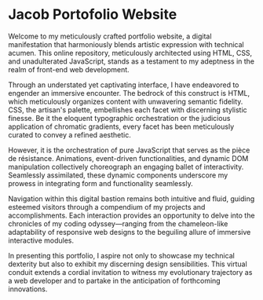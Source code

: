 # Jacob Portofolio Website

Welcome to my meticulously crafted portfolio website, a digital manifestation that harmoniously blends artistic expression with technical acumen. This online repository, meticulously architected using HTML, CSS, and unadulterated JavaScript, stands as a testament to my adeptness in the realm of front-end web development.

Through an understated yet captivating interface, I have endeavored to engender an immersive encounter. The bedrock of this construct is HTML, which meticulously organizes content with unwavering semantic fidelity. CSS, the artisan's palette, embellishes each facet with discerning stylistic finesse. Be it the eloquent typographic orchestration or the judicious application of chromatic gradients, every facet has been meticulously curated to convey a refined aesthetic.

However, it is the orchestration of pure JavaScript that serves as the pièce de résistance. Animations, event-driven functionalities, and dynamic DOM manipulation collectively choreograph an engaging ballet of interactivity. Seamlessly assimilated, these dynamic components underscore my prowess in integrating form and functionality seamlessly.

Navigation within this digital bastion remains both intuitive and fluid, guiding esteemed visitors through a compendium of my projects and accomplishments. Each interaction provides an opportunity to delve into the chronicles of my coding odyssey—ranging from the chameleon-like adaptability of responsive web designs to the beguiling allure of immersive interactive modules.

In presenting this portfolio, I aspire not only to showcase my technical dexterity but also to exhibit my discerning design sensibilities. This virtual conduit extends a cordial invitation to witness my evolutionary trajectory as a web developer and to partake in the anticipation of forthcoming innovations.


